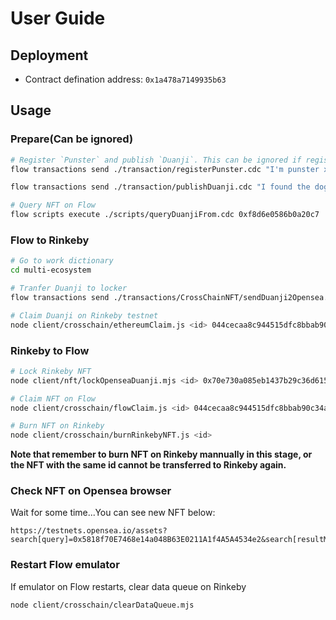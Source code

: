 # User Guide
## Deployment
* Contract defination address: `0x1a478a7149935b63`

## Usage
### Prepare(Can be ignored)
```sh
# Register `Punster` and publish `Duanji`. This can be ignored if registering `Punster` and publishing `Duanji` have already happened through our website http://punster.stonelens.com/
flow transactions send ./transaction/registerPunster.cdc "I'm punster xxx" <Real IPFS URL>

flow transactions send ./transaction/publishDuanji.cdc "I found the dog is so funny" <Real IPFS URL>

# Query NFT on Flow
flow scripts execute ./scripts/queryDuanjiFrom.cdc 0xf8d6e0586b0a20c7
```

### Flow to Rinkeby
```sh
# Go to work dictionary
cd multi-ecosystem

# Tranfer Duanji to locker
flow transactions send ./transactions/CrossChainNFT/sendDuanji2Opensea.cdc 0x70e730a085eb1437b29c36d615c78648ef8be1bc19688b437ecbc1cf89b8b217 0x71Fa7558e22Ba5265a1e9069dcd2be7c6735BE23 <id> --signer testnet-Frank -n testnet

# Claim Duanji on Rinkeby testnet
node client/crosschain/ethereumClaim.js <id> 044cecaa8c944515dfc8bbab90c34a5973e75f60015bfa2af985176c33a91217
```

### Rinkeby to Flow
```sh
# Lock Rinkeby NFT
node client/nft/lockOpenseaDuanji.mjs <id> 0x70e730a085eb1437b29c36d615c78648ef8be1bc19688b437ecbc1cf89b8b217 0x3c03aba355023006

# Claim NFT on Flow
node client/crosschain/flowClaim.js <id> 044cecaa8c944515dfc8bbab90c34a5973e75f60015bfa2af985176c33a91217 --signer testnet-Frank -n testnet

# Burn NFT on Rinkeby
node client/crosschain/burnRinkebyNFT.js <id>
```


**Note that remember to burn NFT on Rinkeby mannually in this stage, or the NFT with the same id cannot be transferred to Rinkeby again.**  

### Check NFT on Opensea browser

Wait for some time...You can see new NFT below:
```
https://testnets.opensea.io/assets?search[query]=0x5818f70E7468e14a048B63E0211A1f4A5A4534e2&search[resultModel]=ASSETS
```
### Restart Flow emulator
If emulator on Flow restarts, clear data queue on Rinkeby
```
node client/crosschain/clearDataQueue.mjs
```
